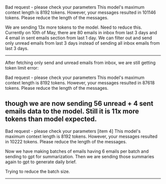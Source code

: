 Bad request - please check your parameters
This model's maximum context length is 8192 tokens. However, your messages resulted in 101146 tokens. Please reduce the length of the messages.

We are sending 13x more tokens to the model.
Need to reduce this.
Currently on 10th of May, there are 80 emails in inbox from last 3 days and 4 email in sent emails section from last 1 day.
We can filter out and send only unread emails from last 3 days instead of sending all inbox emails from last 3 days.

----------------------------------------------------------------------------------------------

After fetching only send and unread emails from inbox, we are still getting token limit error:

Bad request - please check your parameters
This model's maximum context length is 8192 tokens. However, your messages resulted in 87618 tokens. Please reduce the length of the messages.

though we are now sending 56 unread + 4 sent emails data to the model.
Still it is 11x more tokens than model expected.
----------------------------------------------------------------------------------------------

Bad request - please check your parameters [item 4]
This model's maximum context length is 8192 tokens. However, your messages resulted in 10222 tokens. Please reduce the length of the messages.

Now we have making batches of emails having 6 emails per batch and sending to gpt for summarization.
Then we are sending those summaries again to gpt to generate daily brief.

Trying to reduce the batch size.

----------------------------------------------------------------------------------------------